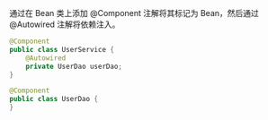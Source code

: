 通过在 Bean 类上添加 @Component 注解将其标记为 Bean，然后通过 @Autowired 注解将依赖注入。
```java
@Component
public class UserService {
    @Autowired
    private UserDao userDao;
}

@Component
public class UserDao {
}

```
